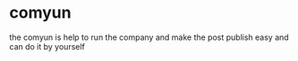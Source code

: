# comyun
the comyun is help to run the company and make the post publish easy and can do it by yourself
